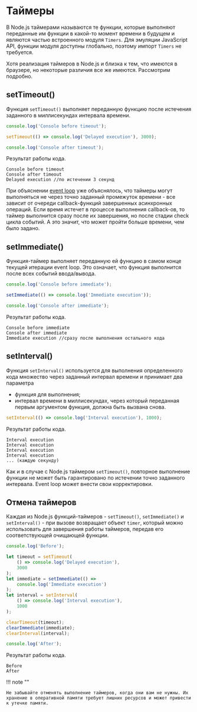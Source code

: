 # Таймеры

В Node.js таймерами называются те функции, которые выполняют переданные им функции в какой-то момент времени в будущем и являются частью встроенного модуля `Timers`. Для эмуляции JavaScript API, функции модуля доступны глобально, поэтому импорт `Timers` не требуется.

Хотя реализация таймеров в Node.js и близка к тем, что имеются в браузере, но некоторые различия все же имеются. Рассмотрим подробно.

## setTimeout()

Функция `setTimeout()` выполняет переданную функцию после истечения заданного в миллисекундах интервала времени.

```js
console.log('Console before timeout');

setTimeout(() => console.log('Delayed execution'), 3000);

console.log('Console after timeout');
```

Результат работы кода.

```
Console before timeout
Console after timeout
Delayed execution //по истечении 3 секунд
```

При объяснении [event loop](event-loop.md) уже объяснялось, что таймеры могут выполняться не через точно заданный промежуток времени - все зависит от очереди callback-функций завершенных асинхронных операций. Если время истечет в процессе выполнения callback-ов, то таймер выполнится сразу после их завершения, но после стадии check цикла событий. А это значит, что может пройти больше времени, чем было задано.

## setImmediate()

Функция-таймер выполняет переданную ей функцию в самом конце текущей итерации event loop. Это означает, что функция выполнится после всех событий ввода/вывода.

```js
console.log('Console before immediate');

setImmediate(() => console.log('Immediate execution'));

console.log('Console after immediate');
```

Результат работы кода.

```
Console before immediate
Console after immediate
Immediate execution //сразу после выполнения остального кода
```

## setInterval()

Функция `setInterval()` используется для выполнения определенного кода множество через заданный интервал времени и принимает два параметра

-   функция для выполнения;
-   интервал времени в миллисекундах, через который переданная первым аргументом функция, должна быть вызвана снова.

```js
setInterval(() => console.log('Interval execution'), 1000);
```

Результат работы кода.

```
Interval execution
Interval execution
Interval execution
Interval execution
... (каждую секунду)
```

Как и в случае с Node.js таймером `setTimeout()`, повторное выполнение функции не может быть гарантировано по истечении точно заданного интервала. Event loop может внести свои корректировки.

## Отмена таймеров

Каждая из Node.js функций-таймеров - `setTimeout()`, `setImmediate()` и `setInterval()` - при вызове возвращает объект `timer`, который можно использовать для завершения работы таймеров, передав его соответствующей очищающей функции.

```js
console.log('Before');

let timeout = setTimeout(
    () => console.log('Delayed execution'),
    3000
);
let immediate = setImmediate(() =>
    console.log('Immediate execution')
);
let interval = setInterval(
    () => console.log('Interval execution'),
    1000
);

clearTimeout(timeout);
clearImmediate(immediate);
clearInterval(interval);

console.log('After');
```

Результат работы кода.

```
Before
After
```

!!! note ""

    Не забывайте отменять выполнение таймеров, когда они вам не нужны. Их хранение в оперативной памяти требует лишних ресурсов и может привести к утечке памяти.
